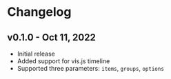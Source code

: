 # Changelog

## v0.1.0 - Oct 11, 2022

- Initial release
- Added support for vis.js timeline
- Supported three parameters: `items`, `groups`, `options`
